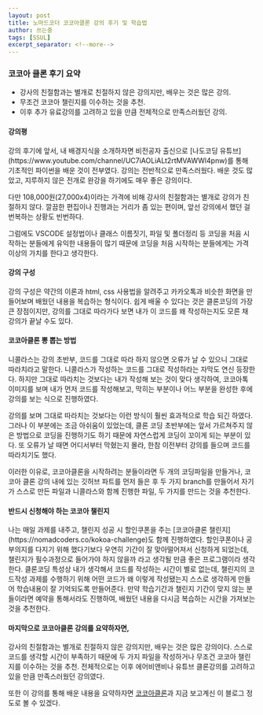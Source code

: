 ```yaml
---
layout: post
title: 노마드코더 코코아클론 강의 후기 및 학습법
author: 쓰는중
tags: [SSUL]
excerpt_separator: <!--more-->
---
```


<h3> 코코아 클론 후기 요약</h3>

- 강사의 친절함과는 별개로 친절하지 않은 강의지만, 배우는 것은 많은 강의.
- 무조건 코코아 챌린지를 이수하는 것을 추천.
- 이후 추가 유료강의를 고려하고 있을 만큼 전체적으로 만족스러웠던 강의.

 <!--more-->

<h4>강의평</h4>

<p>강의 후기에 앞서, 내 배경지식을 소개하자면 비전공자 출신으로 [나도코딩 유튜브](https://www.youtube.com/channel/UC7iAOLiALt2rtMVAWWl4pnw)를 통해 기초적인 파이썬을 배운 것이 전부였다.
강의는 전반적으로 만족스러웠다. 배운 것도 많았고, 지루하지 않은 전개로 완강을 하기에도 매우 좋은 강의이다.

다만 108,000원(27,000x4)이라는 가격에 비해 강사의 친절함과는 별개로 강의가 친절하지 않다. 깔끔한 편집이나 진행과는 거리가 좀 있는 편이며, 앞선 강의에서 했던 걸 번복하는 상황도 빈번하다.

그럼에도 VSCODE 설정법이나 클래스 이름짓기, 파일 및 폴더정리 등 코딩을 처음 시작하는 분들에게 유익한 내용들이 많기 때문에 코딩을 처음 시작하는 분들에게는 가격 이상의 가치를 한다고 생각한다.

</p>

<h4>강의 구성</h4>
<p>강의 구성은 약간의 이론과 html, css 사용법을 알려주고 카카오톡과 비슷한 화면을 만들어보며 배웠던 내용을 복습하는 형식이다. 쉽게 배울 수 있다는 것은 클론코딩의 가장 큰 장점이지만, 강의를 그대로 따라가다 보면 내가 이 코드를 왜 작성하는지도 모른 채 강의가 끝날 수도 있다.</p>

<h4>코코아클론 뽕 뽑는 방법</h4>
<p>니콜라스는 강의 초반부, 코드를 그대로 따라 하지 않으면 오류가 날 수 있으니 그대로 따라치라고 말한다. 니콜라스가 작성하는 코드를 그대로 작성하라는 자막도 연신 등장한다. 하지만 그대로 따라치는 것보다는 내가 작성해 보는 것이 맞다 생각하여, 코코아톡 이미지를 보며 내가 먼저 코드를 작성해보고, 막히는 부분이나 어느 부분을 완성한 후에 강의를 보는 식으로 진행하였다.

강의를 보며 그대로 따라치는 것보다는 이런 방식이 훨씬 효과적으로 학습 되긴 하였다. 그러나 이 부분에는 조금 아쉬움이 있었는데, 클론 코딩 초반부에는 앞서 가르쳐주지 않은 방법으로 코딩을 진행하기도 하기 때문에 자연스럽게 코딩이 꼬이게 되는 부분이 있다. 또 오류가 날 때면 어디서부터 막혔는지 몰라, 한참 이전부터 강의를 들으며 코드를 따라치기도 했다.

이러한 이유로, 코코아클론을 시작하려는 분들이라면 두 개의 코딩파일을 만들거나, 코코아 클론 강의 내에 있는 깃허브 파트를 먼저 들은 후 두 가지 branch를 만들어서 자기가 스스로 만든 파일과 니콜라스와 함께 진행한 파일, 두 가지를 만드는 것을 추천한다.</p>

<h4>반드시 신청해야 하는 코코아 챌린지</h4>

<p>나는 매일 과제를 내주고, 챌린지 성공 시 할인쿠폰을 주는 [코코아클론 챌린지](https://nomadcoders.co/kokoa-challenge)도 함께 진행하였다. 할인쿠폰이나 공부의지를 다지기 위해 했다기보다 우연히 기간이 잘 맞아떨어져서 신청하게 되었는데, 챌린지가 필수과정으로 들어가야 하지 않을까 라고 생각될 만큼 좋은 프로그램이라 생각한다. 클론코딩 특성상 내가 생각해서 코드를 작성하는 시간이 별로 없는데, 챌린지의 코드작성 과제를 수행하기 위해 어떤 코드가 왜 이렇게 작성됐는지 스스로 생각하게 만들어 학습내용이 잘 기억되도록 만들어준다. 만약 학습기간과 챌린지 기간이 맞지 않는 분들이라면 예약을 통해서라도 진행하여, 배웠던 내용을 다시금 복습하는 시간을 가져보는 것을 추천한다.</p>

<h4>마지막으로 코코아클론 강의를 요약하자면,</h4>

<p>강사의 친절함과는 별개로 친절하지 않은 강의지만, 배우는 것은 많은 강의이다.
스스로 코드를 생각할 시간이 부족하기 때문에 두 가지 파일을 작성하거나 무조건 코코아 챌린지를 이수하는 것을 추천.
전체적으로는 이후 에어비앤비나 유튜브 클론강의를 고려하고 있을 만큼 만족스러웠던 강의였다.</p>

또한 이 강의를 통해 배운 내용을 요약하자면 [코코아클론](https://taeing.github.io/2021_winter_study/kokoa-clone/index.html)과 지금 보고계신 이 블로그 정도로 볼 수 있겠다.
